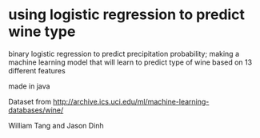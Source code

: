 # using logistic regression to predict wine type

binary logistic regression to predict precipitation probability; making a machine learning model that will learn to predict type of wine based on 13 different features

made in java

Dataset from http://archive.ics.uci.edu/ml/machine-learning-databases/wine/


William Tang and Jason Dinh
